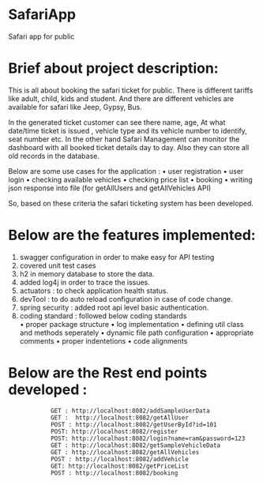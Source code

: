 # SafariApp
Safari app for public

Brief about project description:
==========================
This is  all about booking the safari ticket for public. 
There is different tariffs like adult, child, kids and student. And there are different vehicles are available for safari like Jeep, Gypsy, Bus. 

In the generated ticket customer can see there name, age, At what date/time ticket is issued , vehicle type and its vehicle number to identify, seat number etc. 
In the other hand Safari Management can monitor the dashboard with all booked ticket details day to day. Also they can store all old records in the database. 

Below are some use cases for the application :
•	user registration
•	user login
•	checking available vehicles
•	checking price list
•	booking
•	writing json response into file (for getAllUsers and getAllVehicles API)

So, based on these criteria the safari ticketing system has been developed.


Below are the features implemented:
================================
1.	swagger configuration in order to make easy for API testing
2.	covered unit test cases
3.	h2 in memory database to store the data.
4.	added log4j in order to trace the issues.
5.	actuators : to check application health status.                     
6.	devTool : to do auto reload configuration in case of code change.               
7.	spring security   : added root api level basic authentication.           
8.	coding standard : followed below coding standards                                                                          
•	proper package structure
•	log implementation 
•	defining util class and methods seperately
•	dynamic file path configuration
•	appropriate comments
•	proper indentetions
•	code alignments
                                                
Below are the Rest end points developed :
==================================
                GET : http://localhost:8082/addSampleUserData
                GET :  http://localhost:8082/getAllUser
                POST : http://localhost:8082/getUserById?id=101
                POST: http://localhost:8082/register
                POST: http://localhost:8082/login?name=ram&password=123    
                GET : http://localhost:8082/getSampleVehicleData
                GET : http://localhost:8082/getAllVehicles
                POST : http://localhost:8082/addVehicle
                GET: http://localhost:8082/getPriceList
                POST : http://localhost:8082/booking
                
